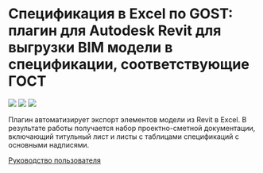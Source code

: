 # Спецификация в Excel по GOST: плагин для Autodesk Revit для выгрузки BIM модели в спецификации, соответствующие ГОСТ
![](https://img.shields.io/badge/.Net%20Framework-4.8-lightgrey) ![](https://img.shields.io/badge/C%23-7.3-blueviolet) ![](https://img.shields.io/badge/Revit-2022-blue)

Плагин автоматизирует экспорт элементов модели из Revit в Excel. В результате работы получается набор проектно-сметной документации, включающий титульный лист и листы с таблицами спецификаций с основными надписями.

[Руководство пользователя](https://github.com/DenisDavydov1/ExcelSpecificationGOST/wiki)
